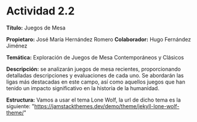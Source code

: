 # Actividad 2.2 

**Título:** Juegos de Mesa

**Propietaro:** José María Hernández Romero
**Colaborador:** Hugo Fernández Jiménez

**Temática:** Exploración de Juegos de Mesa Contemporáneos y Clásicos

**Descripción:** se analizarán juegos de mesa recientes, proporcionando detalladas descripciones y evaluaciones de cada uno. Se abordarán las ligas más destacadas en este campo, así como aquellos juegos que han tenido un impacto significativo en la historia de la humanidad.

**Estructura:** Vamos a usar el tema Lone Wolf, la url de dicho tema es la siguiente: "https://jamstackthemes.dev/demo/theme/jekyll-lone-wolf-theme/"
